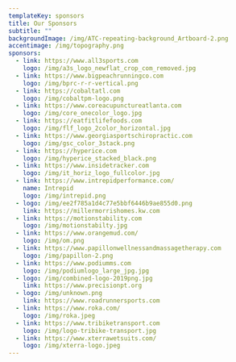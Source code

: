 ```yaml
---
templateKey: sponsors
title: Our Sponsors
subtitle: ""
backgroundImage: /img/ATC-repeating-background_Artboard-2.png
accentimage: /img/topography.png
sponsors:
  - link: https://www.all3sports.com
    logo: /img/a3s_logo_newflat_crop_com_removed.jpg
  - link: https://www.bigpeachrunningco.com
    logo: /img/bprc-r-r-vertical.png
  - link: https://cobaltatl.com
    logo: /img/cobaltpm-logo.png
  - link: https://www.coreacupunctureatlanta.com
    logo: /img/core_onecolor_logo.jpg
  - link: https://eatfitlifefoods.com
    logo: /img/flf_logo_2color_horizontal.jpg
  - link: https://www.georgiasportschiropractic.com
    logo: /img/gsc_color_3stack.png
  - link: https://hyperice.com
    logo: /img/hyperice_stacked_black.png
  - link: https://www.insidetracker.com
    logo: /img/it_horiz_logo_fullcolor.jpg
  - link: https://www.intrepidperformance.com/
    name: Intrepid
    logo: /img/intrepid.png
  - logo: /img/ee2f785a1d4c77e5bbf6446b9ae855d0.png
    link: https://millermorrishomes.kw.com
  - link: https://motionstability.com
    logo: /img/motionstabilty.jpg
  - link: https://www.orangemud.com/
    logo: /img/om.png
  - link: https://www.papillonwellnessandmassagetherapy.com
    logo: /img/papillon-2.png
  - link: https://www.podiumms.com
    logo: /img/podiumlogo_large_jpg.jpg
  - logo: /img/combined-logo-2019png.jpg
    link: https://www.precisionpt.org
  - logo: /img/unknown.png
    link: https://www.roadrunnersports.com
  - link: https://www.roka.com/
    logo: /img/roka.jpeg
  - link: https://www.tribiketransport.com
    logo: /img/logo-tribike-transport.jpg
  - link: https://www.xterrawetsuits.com/
    logo: /img/xterra-logo.jpeg
---
```


